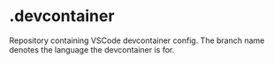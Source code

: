 # .devcontainer
Repository containing VSCode devcontainer config. The branch name denotes the language the devcontainer is for.
